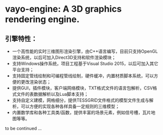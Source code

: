 # vayo-engine: A 3D graphics rendering engine.
## 引擎特性：
  * 一个高性能的实时三维图形渲染引擎，由C++语言编写，目前只支持OpenGL渲染系统，以后可加入Direct3D支持和软件渲染模块；
  * 支持Windows操作系统，项目工程基于Visual Studio 2015，以后可加入其它平台支持；
  * 支持固定管线绘制和可编程管线绘制，硬件缓冲，内置材质脚本系统，可以方便的更改渲染状态；
  * 提供GUI，插件模块，客户端网络模块，TXT格式文件的语言包解析，CSV格式文件的表数据解析以及Lua脚本支持；
  * 支持自定义建模，网格细分，提供TESSGRID文件格式的模型文件生成与解析，可以方便的实现各种各样具备一定规则的三维模型；
  * 内置数学库和各种工具类/函数，提供丰富的场景元素，例如信号槽，瓦片地图等等。
  
to be continued ...
